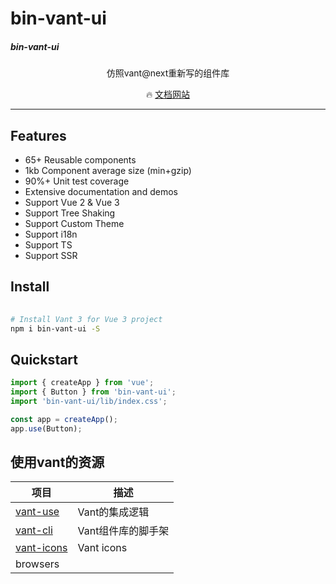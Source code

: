 # bin-vant-ui
 

##### bin-vant-ui 

<p align="center">仿照vant@next重新写的组件库</p>

 

<p align="center">
  🔥 <a href="https://vant-contrib.gitee.io/vant">文档网站 </a>
</p>

---

## Features

- 65+ Reusable components
- 1kb Component average size (min+gzip)
- 90%+ Unit test coverage
- Extensive documentation and demos
- Support Vue 2 & Vue 3
- Support Tree Shaking
- Support Custom Theme
- Support i18n
- Support TS
- Support SSR

## Install

```bash
 
# Install Vant 3 for Vue 3 project
npm i bin-vant-ui -S
```

## Quickstart

```js
import { createApp } from 'vue';
import { Button } from 'bin-vant-ui';
import 'bin-vant-ui/lib/index.css';

const app = createApp();
app.use(Button);
```


## 使用vant的资源

| 项目 | 描述 |
| --- | --- |
| [vant-use](https://youzan.github.io/vant/vant-use/) | Vant的集成逻辑 |
| [vant-cli](https://github.com/youzan/vant/tree/dev/packages/vant-cli) | Vant组件库的脚手架 |
| [vant-icons](https://github.com/youzan/vant/tree/dev/packages/vant-icons) | Vant icons |
browsers |
 